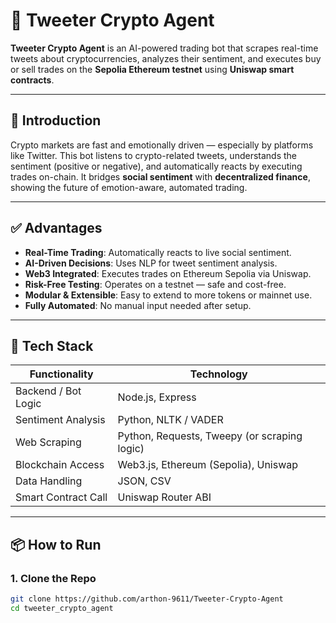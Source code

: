 # 🤖 Tweeter Crypto Agent

**Tweeter Crypto Agent** is an AI-powered trading bot that scrapes real-time tweets about cryptocurrencies, analyzes their sentiment, and executes buy or sell trades on the **Sepolia Ethereum testnet** using **Uniswap smart contracts**.

---

## 🧠 Introduction

Crypto markets are fast and emotionally driven — especially by platforms like Twitter. This bot listens to crypto-related tweets, understands the sentiment (positive or negative), and automatically reacts by executing trades on-chain. It bridges **social sentiment** with **decentralized finance**, showing the future of emotion-aware, automated trading.

---

## ✅ Advantages

- **Real-Time Trading**: Automatically reacts to live social sentiment.
- **AI-Driven Decisions**: Uses NLP for tweet sentiment analysis.
- **Web3 Integrated**: Executes trades on Ethereum Sepolia via Uniswap.
- **Risk-Free Testing**: Operates on a testnet — safe and cost-free.
- **Modular & Extensible**: Easy to extend to more tokens or mainnet use.
- **Fully Automated**: No manual input needed after setup.

---

## 🧰 Tech Stack

| Functionality       | Technology              |
|---------------------|--------------------------|
| Backend / Bot Logic | Node.js, Express         |
| Sentiment Analysis  | Python, NLTK / VADER      |
| Web Scraping        | Python, Requests, Tweepy (or scraping logic) |
| Blockchain Access   | Web3.js, Ethereum (Sepolia), Uniswap |
| Data Handling       | JSON, CSV                |
| Smart Contract Call | Uniswap Router ABI       |

---

## 📦 How to Run

### 1. Clone the Repo
```bash
git clone https://github.com/arthon-9611/Tweeter-Crypto-Agent
cd tweeter_crypto_agent
